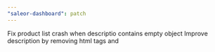```yaml
---
"saleor-dashboard": patch
---
```


Fix product list crash when descriptio contains empty object
Improve description by removing html tags and &nbsp;
